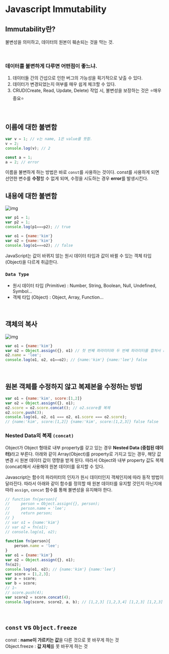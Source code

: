 # Javascript Immutability

## Immutability란?
불변성을 의미하고, 데이터의 원본이 훼손되는 것을 막는 것.

<br>

### 데이터를 불변하게 다루면 어떤점이 좋느냐.
1. 데이터들 간의 간섭으로 인한 버그의 가능성을 획기적으로 낮출 수 있다.
2. 데이터가 변경되었는지 여부를 매우 쉽게 체크할 수 있다.
3. CRUD(Create, Read, Update, Delete) 작업 시, 불변성을 보장하는 것은 ⭐️매우 중요⭐️

<br>

## 이름에 대한 불변함
```js
var v = 1; // v는 name, 1은 value를 뜻함.
v = 2;
console.log(v); // 2

const a = 1;
a = 2; // error
```

이름을 불변하게 하는 방법은 바로 `const`를 사용하는 것이다.
const를 사용하게 되면 선언한 변수를 <b>수정</b>할 수 없게 되며, 수정을 시도하는 경우 <b>error</b>를 발생시킨다.

## 내용에 대한 불변함

![img](https://img1.daumcdn.net/thumb/R1280x0/?scode=mtistory2&fname=https%3A%2F%2Fblog.kakaocdn.net%2Fdn%2FbWTPfU%2FbtqCkRfyuQv%2FgqNBKrdRabkweGYPiPvt81%2Fimg.png)

```js
var p1 = 1;
var p2 = 1;
console.log(p1===p2); // true

var o1 = {name:'kim'}
var o2 = {name:'kim'}
console.log(o1===o2); // false
```
JavaScript는 값이 바뀌지 않는 원시 데이터 타입과 값이 바뀔 수 있는 객체 타입(Object)을 다르게 취급한다.


### `Data Type`
- 원시 데이터 타입 (Primitive) : Number, String, Boolean, Null, Undefined, Symbol...
- 객체 타입 (Object) : Object, Array, Function...

<br>

## 객체의 복사

![img](https://img1.daumcdn.net/thumb/R1280x0/?scode=mtistory2&fname=https%3A%2F%2Fblog.kakaocdn.net%2Fdn%2Fbbs9dn%2FbtqCl9thA3P%2F9aEiZZK0uofChU6UkTEWp0%2Fimg.png)

```js
var o1 = {name:'kim'}
var o2 = Object.assign({}, o1) // 첫 번째 파라미터와 두 번째 파라미터를 합쳐서 return
o2.name = 'lee';
console.log(o1, o2, o1==o2); // {name:'kim'} {name:'lee'} false
```

<br>

## 원본 객체를 수정하지 않고 복제본을 수정하는 방법

```js
var o1 = {name:'kim', score:[1,2]}
var o2 = Object.assign({}, o1);
o2.score = o2.score.concat(); // o2.score를 복제
o2.score.push(3);
console.log(o1, o2, o1 === o2, o1.score === o2.score);
// {name:'kim', score:[1,2]} {name:'kim', score:[1,2,3]} false false
```

### Nested Data의 복제 `(concat)`

Object가 Object 형태로 내부 property를 갖고 있는 경우 <b>Nested Data (중첩된 데이터)</b>라고 부른다.
아래와 같이 Array(Object)를 property로 가지고 있는 경우, 해당 값 변경 시 원본 데이터 값이 영향을 받게 된다. 따라서 Object와 내부 property 값도 복제(concat)해서 사용해야 원본 데이터를 유지할 수 있다.

Javascript는 함수의 파라미터의 인자가 원시 데이터인지 객체인지에 따라 동작 방법이 달라진다.
따라서 아래와 같이 함수를 정의할 때 원본 데이터를 유지할 것인지 아닌지에 따라 `assign`, `concat` 함수를 통해 불변성을 유지해야 한다. 

```js
// function fn(person){
//     person = Object.assign({}, person);
//     person.name = 'lee';
//     return person;
// }
// var o1 = {name:'kim'}
// var o2 = fn(o1);
// console.log(o1, o2);
 
function fn(person){
    person.name = 'lee';
}
var o1 = {name:'kim'}
var o2 = Object.assign({}, o1);
fn(o2);
console.log(o1, o2); // {name:'kim'} {name:'lee'}
var score = [1,2,3];
var a = score;
var b = score;
// 1~
// score.push(4);
var score2 = score.concat(4);
console.log(score, score2, a, b); // [1,2,3] [1,2,3,4] [1,2,3] [1,2,3]
```

<br>

## `const` vs `Object.freeze`

const : <b>name이 가르키는 값</b>을 다른 것으로 못 바꾸게 하는 것 <br>
Object.freeze : <b>값 자체</b>를 못 바꾸게 하는 것
